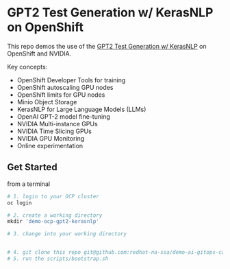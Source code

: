# GPT2 Test Generation w/ KerasNLP on OpenShift

This repo demos the use of the [GPT2 Test Generation w/ KerasNLP](https://keras.io/examples/generative/gpt2_text_generation_with_kerasnlp/)
on OpenShift and NVIDIA.

Key concepts:
- OpenShift Developer Tools for training
- OpenShift autoscaling GPU nodes
- OpenShift limits for GPU nodes
- Minio Object Storage
- KerasNLP for Large Language Models (LLMs)
- OpenAI GPT-2 model fine-tuning
- NVIDIA Multi-instance GPUs
- NVIDIA Time Slicing GPUs
- NVIDIA GPU Monitoring
- Online experimentation

## Get Started

from a terminal


```python
# 1. login to your OCP cluster
oc login

# 2. create a working directory 
mkdir 'demo-ocp-gpt2-kerasnlp'

# 3. change into your working directory


# 4. git clone this repo git@github.com:redhat-na-ssa/demo-ai-gitops-catalog.git
# 5. run the scripts/bootstrap.sh
```
